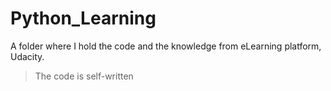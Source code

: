 # Python_Learning
A folder where I hold the code and the knowledge from eLearning platform, Udacity.
> The code is self-written
